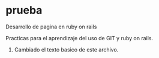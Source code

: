 # prueba
Desarrollo de pagina en ruby on rails

Practicas para el aprendizaje del uso de GIT y ruby on rails.
1. Cambiado el texto basico de este archivo.
